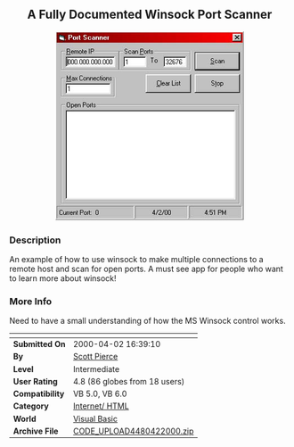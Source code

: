 ﻿<div align="center">

## A Fully Documented Winsock Port Scanner

<img src="PIC200042204428638.jpg">
</div>

### Description

An example of how to use winsock to make multiple connections to a remote host and scan for open ports. A must see app for people who want to learn more about winsock!
 
### More Info
 
Need to have a small understanding of how the MS Winsock control works.


<span>             |<span>
---                |---
**Submitted On**   |2000-04-02 16:39:10
**By**             |[Scott Pierce](https://github.com/Planet-Source-Code/PSCIndex/blob/master/ByAuthor/scott-pierce.md)
**Level**          |Intermediate
**User Rating**    |4.8 (86 globes from 18 users)
**Compatibility**  |VB 5\.0, VB 6\.0
**Category**       |[Internet/ HTML](https://github.com/Planet-Source-Code/PSCIndex/blob/master/ByCategory/internet-html__1-34.md)
**World**          |[Visual Basic](https://github.com/Planet-Source-Code/PSCIndex/blob/master/ByWorld/visual-basic.md)
**Archive File**   |[CODE\_UPLOAD4480422000\.zip](https://github.com/Planet-Source-Code/scott-pierce-a-fully-documented-winsock-port-scanner__1-6956/archive/master.zip)








